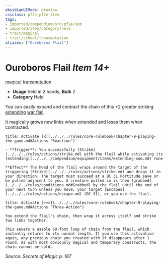 ```yaml
---
obsidianUIMode: preview
cssclass: pf2e,pf2e-item
tags:
- imported/compendium/src/pf2e/som
- imported/item/category/held
- trait/magical
- trait/school/transmutation
aliases: ["Ouroboros Flail"]
---
```

# Ouroboros Flail *Item 14+*  
[magical](magical.md)  [transmutation](transmutation.md)  

- **Usage** held in 2 hands; **Bulk** 2
- **Category** Held

You can easily expand and contract the chain of this +2 greater striking [extending](extending-som.md) [war flail](war-flail.md).

It magically grows new links when extended and loses them when contracted.

```ad-embed-ability
title: Activate [R](../../../rules/core-rulebook/chapter-9-playing-the-game.md#Actions "Reaction")

- **Trigger**: You successfully [Strike](../../../rules/actions/strike.md) with the flail while activating its [extending](../../../compendium/equipment/items/extending-som.md) rune

**Effect** The head of the flail wraps around the target of the triggering [Strike](../../../rules/actions/strike.md) and drags it in your direction. The target must succeed at a DC 31 Fortitude save or be pulled adjacent to you. A creature pulled in is then [grabbed](../../../rules/conditions.md#Grabbed) by the flail until the end of your next turn unless you move, your target [Escapes](../../../rules/actions/escape.md) (DC 31), or you use the flail.
```

```ad-embed-ability
title: Activate [>>>](../../../rules/core-rulebook/chapter-9-playing-the-game.md#Actions "Three-Action")

You extend the flail's chain, then wrap it across itself and strike two links together.

This severs a usable 60-foot loop of chain from the flail, which instantly returns to its normal length. If you use this activation again, any previous chain you created with it disappears after 1 round. As with most obviously magical and temporary constructs, the chain cannot be sold.
```

*Source: Secrets of Magic p. 187*
